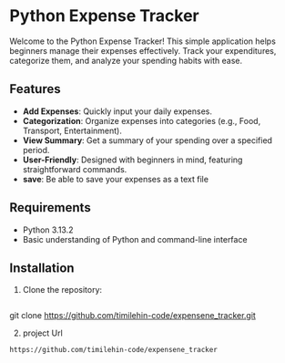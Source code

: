 # Python Expense Tracker

Welcome to the Python Expense Tracker! This simple application helps beginners manage their expenses effectively. Track your expenditures, categorize them, and analyze your spending habits with ease.

## Features

- **Add Expenses**: Quickly input your daily expenses.
- **Categorization**: Organize expenses into categories (e.g., Food, Transport, Entertainment).
- **View Summary**: Get a summary of your spending over a specified period.
- **User-Friendly**: Designed with beginners in mind, featuring straightforward commands.
- **save**: Be able to save your expenses as a text file

## Requirements

- Python 3.13.2
- Basic understanding of Python and command-line interface

## Installation

1. Clone the repository:
   ```bash
 git clone https://github.com/timilehin-code/expensene_tracker.git

 
 2. project Url
 ```bash
 https://github.com/timilehin-code/expensene_tracker